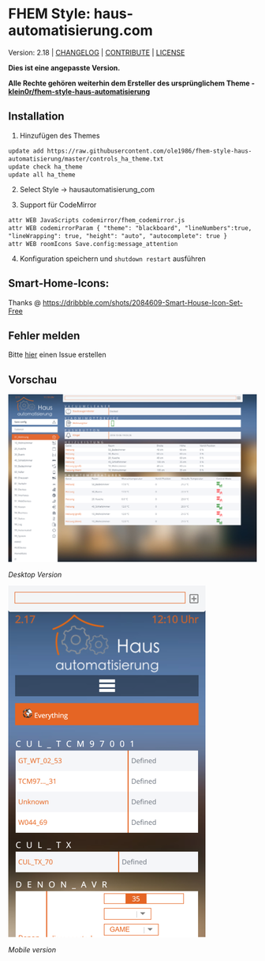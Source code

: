 # FHEM Style: haus-automatisierung.com

Version: 2.18 | [CHANGELOG](CHANGED) | [CONTRIBUTE](CONTRIBUTE.md) | [LICENSE](LICENSE)

**Dies ist eine angepasste Version.**

**Alle Rechte gehören weiterhin dem Ersteller des ursprünglichem Theme - [klein0r/fhem-style-haus-automatisierung](https://github.com/klein0r/fhem-style-haus-automatisierung)**


## Installation

1. Hinzufügen des Themes

```
update add https://raw.githubusercontent.com/ole1986/fhem-style-haus-automatisierung/master/controls_ha_theme.txt
update check ha_theme
update all ha_theme
```

2. Select Style -> hausautomatisierung_com

3. Support für CodeMirror

```
attr WEB JavaScripts codemirror/fhem_codemirror.js
attr WEB codemirrorParam { "theme": "blackboard", "lineNumbers":true, "lineWrapping": true, "height": "auto", "autocomplete": true }
attr WEB roomIcons Save.config:message_attention
```

4. Konfiguration speichern und `shutdown restart` ausführen

## Smart-Home-Icons:

Thanks @ https://dribbble.com/shots/2084609-Smart-House-Icon-Set-Free

## Fehler melden

Bitte [hier](https://github.com/klein0r/fhem-style-haus-automatisierung/issues) einen Issue erstellen

## Vorschau

![FHEM Style](preview.png)

*Desktop Version*

![FHEM Style](preview-mobile.png)

*Mobile version*